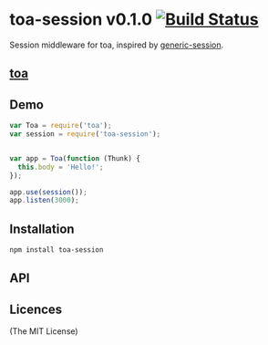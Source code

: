 toa-session v0.1.0 [![Build Status](https://travis-ci.org/toajs/toa-session.svg)](https://travis-ci.org/toajs/toa-session)
====
Session middleware for toa, inspired by [generic-session](https://github.com/koajs/generic-session).

## [toa](https://github.com/toajs/toa)

## Demo

```js
var Toa = require('toa');
var session = require('toa-session');


var app = Toa(function (Thunk) {
  this.body = 'Hello!';
});

app.use(session());
app.listen(3000);
```

## Installation

```bash
npm install toa-session
```

## API


## Licences
(The MIT License)
